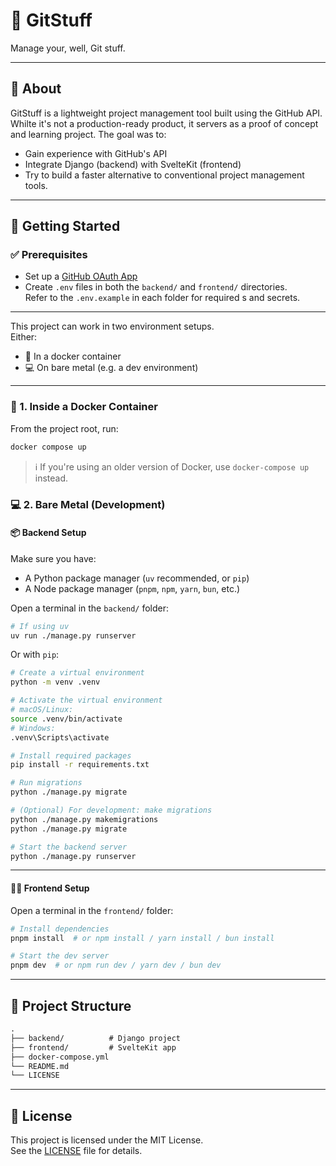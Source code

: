 # 🧰 GitStuff  
Manage your, well, Git stuff.

---

## 📖 About  
GitStuff is a lightweight project management tool built using the GitHub API.
Whilte it's not a production-ready product, it servers as a proof of concept and learning project.
The goal was to:
- Gain experience with GitHub's API
- Integrate Django (backend) with SvelteKit (frontend)
- Try to build a faster alternative to conventional project management tools.
---

## 🚀 Getting Started


### ✅ Prerequisites  
- Set up a [GitHub OAuth App](https://github.com/settings/developers)  
- Create `.env` files in both the `backend/` and `frontend/` directories.  
  Refer to the `.env.example` in each folder for required s and secrets.

---

This project can work in two environment setups.  
Either:

- 🐳 In a docker container  
- 💻 On bare metal (e.g. a dev environment)

---

### 🐳 1. Inside a Docker Container  
From the project root, run:

```bash
docker compose up
```

> ℹ️ If you're using an older version of Docker, use `docker-compose up` instead.

### 💻 2. Bare Metal (Development)

#### 📦 Backend Setup

Make sure you have:
- A Python package manager (`uv` recommended, or `pip`)
- A Node package manager (`pnpm`, `npm`, `yarn`, `bun`, etc.)

Open a terminal in the `backend/` folder:

```bash
# If using uv
uv run ./manage.py runserver
```

Or with `pip`:

```bash
# Create a virtual environment
python -m venv .venv

# Activate the virtual environment
# macOS/Linux:
source .venv/bin/activate
# Windows:
.venv\Scripts\activate

# Install required packages
pip install -r requirements.txt

# Run migrations
python ./manage.py migrate

# (Optional) For development: make migrations
python ./manage.py makemigrations
python ./manage.py migrate

# Start the backend server
python ./manage.py runserver
```

---

#### 🧑‍🎨 Frontend Setup

Open a terminal in the `frontend/` folder:

```bash
# Install dependencies
pnpm install  # or npm install / yarn install / bun install

# Start the dev server
pnpm dev  # or npm run dev / yarn dev / bun dev
```

---

## 📂 Project Structure

```txt
.
├── backend/          # Django project
├── frontend/         # SvelteKit app
├── docker-compose.yml
└── README.md
└── LICENSE
```

---

## 📄 License

This project is licensed under the MIT License.  
See the [LICENSE](./LICENSE) file for details.